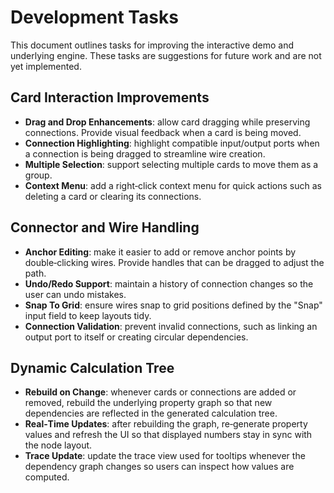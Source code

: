 # Development Tasks

This document outlines tasks for improving the interactive demo and underlying
engine. These tasks are suggestions for future work and are not yet
implemented.

## Card Interaction Improvements

- **Drag and Drop Enhancements**: allow card dragging while preserving
  connections. Provide visual feedback when a card is being moved.
- **Connection Highlighting**: highlight compatible input/output ports when a
  connection is being dragged to streamline wire creation.
- **Multiple Selection**: support selecting multiple cards to move them as a
  group.
- **Context Menu**: add a right‑click context menu for quick actions such as
  deleting a card or clearing its connections.

## Connector and Wire Handling

- **Anchor Editing**: make it easier to add or remove anchor points by
  double‑clicking wires. Provide handles that can be dragged to adjust the
  path.
- **Undo/Redo Support**: maintain a history of connection changes so the user can
  undo mistakes.
- **Snap To Grid**: ensure wires snap to grid positions defined by the "Snap"
  input field to keep layouts tidy.
- **Connection Validation**: prevent invalid connections, such as linking an
  output port to itself or creating circular dependencies.

## Dynamic Calculation Tree

- **Rebuild on Change**: whenever cards or connections are added or removed,
  rebuild the underlying property graph so that new dependencies are reflected
  in the generated calculation tree.
- **Real‑Time Updates**: after rebuilding the graph, re‑generate property values
  and refresh the UI so that displayed numbers stay in sync with the node
  layout.
- **Trace Update**: update the trace view used for tooltips whenever the
  dependency graph changes so users can inspect how values are computed.


